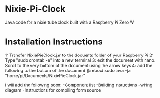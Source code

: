 # Nixie-Pi-Clock
Java code for a nixie tube clock built with a Raspberry Pi Zero W

# Installation Instructions
1: Transfer NixiePieClock.jar to the docuents folder of your Raspberry Pi
2: Type "sudo crontab -e" into a new terminal
3: edit the document with nano. Scroll to the very bottom of the document using the arrow keys 
4: add the following to the bottom of the document
@reboot sudo java -jar "home/pi/Documents/NixiePieClock.jar"

I will add the following soon:
  -Component list
  -Building instuctions
  -wiring diagram
  -Instructions for compiling form source
